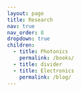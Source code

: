 ```yaml
---
layout: page
title: Research
nav: true
nav_order: 8
dropdown: true
children:
  - title: Photonics
    permalink: /books/
  - title: divider
  - title: Electronics
    permalink: /blog/
---
```

